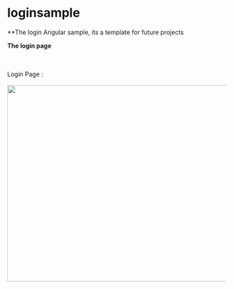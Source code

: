 # loginsample
**The login Angular sample, its a template for future projects

**The login page**

<br><br>
Login Page :
<br><br>
<img src="https://github.com/iscmiguelsamaniego/loginsample/assets/11413770/7d8c159a-b94b-4176-8916-faf9d78dbcdb" width="650" height="450">
<br><br>
